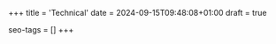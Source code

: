 +++
title = 'Technical'
date = 2024-09-15T09:48:08+01:00
draft = true

seo-tags = []
+++

<!-- Technical posts about this and that -->
